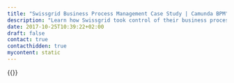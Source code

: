```yaml
---
title: "Swissgrid Business Process Management Case Study | Camunda BPM"
description: "Learn how Swissgrid took control of their business process automation and improved efficiency in their organization with Camunda. Camunda is the leader for workflow automation based on Java and BPMN 2.0. "
date: 2017-10-25T10:39:22+02:00
draft: false
contact: true
contacthidden: true
mycontent: static
---
```

{{<case-study-single
company="Swissgrid"
companydescription="<p>Swissgrid is the national grid company, and in its capacity as owner of the transmission system it ensures the secure, reliable and cost-effective operation of the Swiss high-voltage grid.</p><p>Swissgrid employs more than 400 highly qualified people from 17 countries at its sites in Laufenburg, Frick and Prilly.</p><p>As a member of the European Network of Transmission System Operators for Electricity (ENTSO-E), it is also responsible for coordination and grid usage in the cross-border exchange of electricity in Europe.</p>"
customerquote=""
teaser=""
usecase=""
videolink=""
logo="//images.ctfassets.net/vpidbgnakfvf/1fgWgEqmWmiOEgmEgwiQKm/620f114547e0319f3afd4aa9dd0bdc50/swissgrid.svg"
pdf=""
thumbnail="">}}